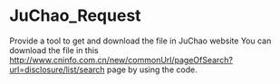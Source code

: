 # JuChao_Request
Provide a tool to get and download the file in JuChao website
You can download the file in this http://www.cninfo.com.cn/new/commonUrl/pageOfSearch?url=disclosure/list/search page by using the code.
